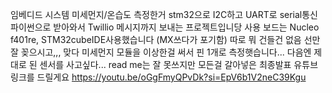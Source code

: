 임베디드 시스템 미세먼지/온습도 측정한거 stm32으로 I2C하고 UART로 serial통신 파이썬으로 받아와서 Twillio 메시지까지 보내는 프로젝트입니당
사용 보드는 Nucleo f401re, STM32cubeIDE사용했습니다 (MX쓰다가 포기함)
따로 뭐 건들건 없음 선만 잘 꽂으시고,,, 맞다 미세먼지 모듈을 이상한걸 써서 핀 1개로 측정햇습니다... 
다음엔 제대로 된 센서를 사고싶다...
read me는 잘 못쓰지만 모든걸 갈아넣은 최종발표 유튜브링크를 드릴게요
https://youtu.be/oGgFmyQPvDk?si=EpV6b1V2neC39Kgu
